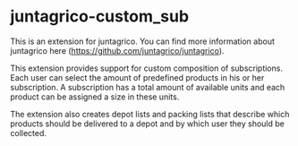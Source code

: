 # juntagrico-custom_sub

This is an extension for juntagrico. You can find more information about juntagrico here (https://github.com/juntagrico/juntagrico).

This extension provides support for custom composition of subscriptions. Each user can select the amount of predefined products in his or her subscription. A subscription has a total amount of available units and each product can be assigned a size in these units.

The extension also creates depot lists and packing lists that describe which products should be delivered to a depot and by which user they should be collected.